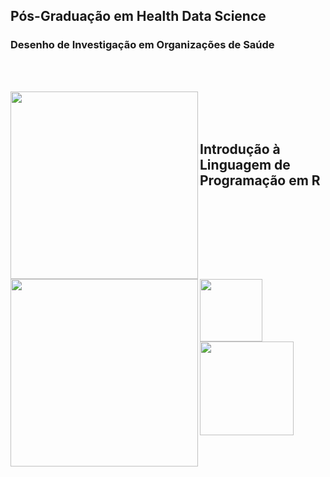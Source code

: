 ## Pós-Graduação em Health Data Science 
### Desenho de Investigação em Organizações de Saúde

 <br />
 <br />


<img src="https://github.com/CarinaSilva/Introducao-Linguagem-de-Programacao-em-R/blob/main/Logos.png" width=300 align=left> <br />
 <br />
<img src="https://github.com/CarinaSilva/Introducao-Linguagem-de-Programacao-em-R/blob/main/logo_PG.png" width=300 align=left> <br />

## Introdução à Linguagem de Programação em R
 <br />
<img src="https://github.com/CarinaSilva/Introducao-Linguagem-de-Programacao-em-R/blob/main/logo_R.png" width=100 align=left> 
<img src="https://github.com/CarinaSilva/Introducao-Linguagem-de-Programacao-em-R/blob/main/logo_RSudio.png" width=150 align=rigth> <br />


<br />
<br />


   

  
  


